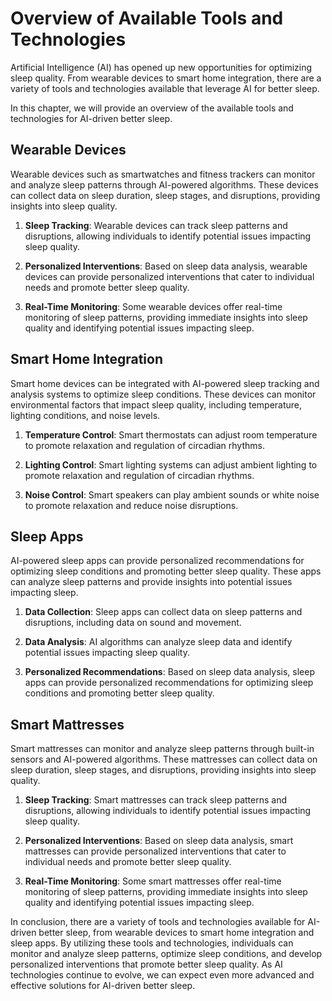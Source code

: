 Overview of Available Tools and Technologies
==========================================================================================================

Artificial Intelligence (AI) has opened up new opportunities for optimizing sleep quality. From wearable devices to smart home integration, there are a variety of tools and technologies available that leverage AI for better sleep.

In this chapter, we will provide an overview of the available tools and technologies for AI-driven better sleep.

Wearable Devices
----------------

Wearable devices such as smartwatches and fitness trackers can monitor and analyze sleep patterns through AI-powered algorithms. These devices can collect data on sleep duration, sleep stages, and disruptions, providing insights into sleep quality.

1. **Sleep Tracking**: Wearable devices can track sleep patterns and disruptions, allowing individuals to identify potential issues impacting sleep quality.

2. **Personalized Interventions**: Based on sleep data analysis, wearable devices can provide personalized interventions that cater to individual needs and promote better sleep quality.

3. **Real-Time Monitoring**: Some wearable devices offer real-time monitoring of sleep patterns, providing immediate insights into sleep quality and identifying potential issues impacting sleep.

Smart Home Integration
----------------------

Smart home devices can be integrated with AI-powered sleep tracking and analysis systems to optimize sleep conditions. These devices can monitor environmental factors that impact sleep quality, including temperature, lighting conditions, and noise levels.

1. **Temperature Control**: Smart thermostats can adjust room temperature to promote relaxation and regulation of circadian rhythms.

2. **Lighting Control**: Smart lighting systems can adjust ambient lighting to promote relaxation and regulation of circadian rhythms.

3. **Noise Control**: Smart speakers can play ambient sounds or white noise to promote relaxation and reduce noise disruptions.

Sleep Apps
----------

AI-powered sleep apps can provide personalized recommendations for optimizing sleep conditions and promoting better sleep quality. These apps can analyze sleep patterns and provide insights into potential issues impacting sleep.

1. **Data Collection**: Sleep apps can collect data on sleep patterns and disruptions, including data on sound and movement.

2. **Data Analysis**: AI algorithms can analyze sleep data and identify potential issues impacting sleep quality.

3. **Personalized Recommendations**: Based on sleep data analysis, sleep apps can provide personalized recommendations for optimizing sleep conditions and promoting better sleep quality.

Smart Mattresses
----------------

Smart mattresses can monitor and analyze sleep patterns through built-in sensors and AI-powered algorithms. These mattresses can collect data on sleep duration, sleep stages, and disruptions, providing insights into sleep quality.

1. **Sleep Tracking**: Smart mattresses can track sleep patterns and disruptions, allowing individuals to identify potential issues impacting sleep quality.

2. **Personalized Interventions**: Based on sleep data analysis, smart mattresses can provide personalized interventions that cater to individual needs and promote better sleep quality.

3. **Real-Time Monitoring**: Some smart mattresses offer real-time monitoring of sleep patterns, providing immediate insights into sleep quality and identifying potential issues impacting sleep.

In conclusion, there are a variety of tools and technologies available for AI-driven better sleep, from wearable devices to smart home integration and sleep apps. By utilizing these tools and technologies, individuals can monitor and analyze sleep patterns, optimize sleep conditions, and develop personalized interventions that promote better sleep quality. As AI technologies continue to evolve, we can expect even more advanced and effective solutions for AI-driven better sleep.


